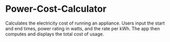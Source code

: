 # Power-Cost-Calculator
Calculates the electricity cost of running an appliance.
Users input the start and end times, power rating in watts, and the rate per kWh.
The app then computes and displays the total cost of usage.
